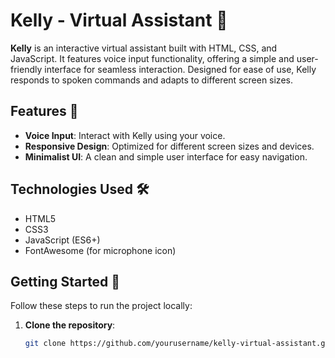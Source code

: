 # Kelly - Virtual Assistant 🤖

**Kelly** is an interactive virtual assistant built with HTML, CSS, and JavaScript. It features voice input functionality, offering a simple and user-friendly interface for seamless interaction. Designed for ease of use, Kelly responds to spoken commands and adapts to different screen sizes.

## Features 🌟

- **Voice Input**: Interact with Kelly using your voice.
- **Responsive Design**: Optimized for different screen sizes and devices.
- **Minimalist UI**: A clean and simple user interface for easy navigation.

## Technologies Used 🛠️

- HTML5
- CSS3
- JavaScript (ES6+)
- FontAwesome (for microphone icon)

## Getting Started 🚀

Follow these steps to run the project locally:

1. **Clone the repository**:
   ```bash
   git clone https://github.com/yourusername/kelly-virtual-assistant.git
